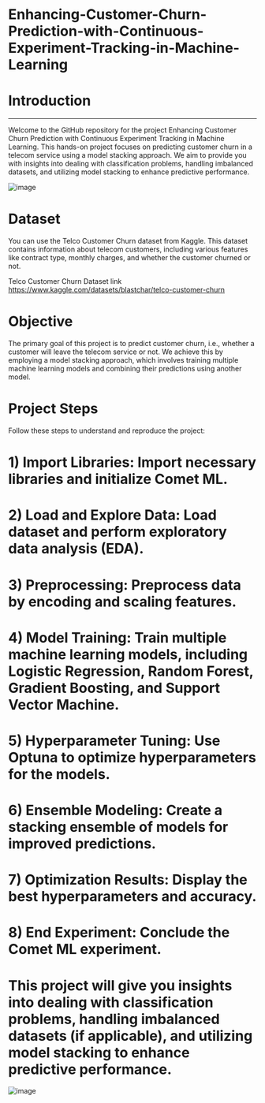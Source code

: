 # Enhancing-Customer-Churn-Prediction-with-Continuous-Experiment-Tracking-in-Machine-Learning

# Introduction
------------------

Welcome to the GitHub repository for the project Enhancing Customer Churn Prediction with Continuous Experiment Tracking in Machine Learning. This hands-on project focuses on predicting customer churn in a telecom service using a model stacking approach. We aim to provide you with insights into dealing with classification problems, handling imbalanced datasets, and utilizing model stacking to enhance predictive performance.

![image](https://github.com/Dhananjaysingh09/Enhancing-Customer-Churn-Prediction-with-Continuous-Experiment-Tracking-in-Machine-Learning/assets/111298483/1d887f20-ce0a-4cba-be45-d07f423062b4)

# Dataset
You can use the Telco Customer Churn dataset from Kaggle. This dataset contains information about telecom customers, including various features like contract type, monthly charges, and whether the customer churned or not.

Telco Customer Churn Dataset link https://www.kaggle.com/datasets/blastchar/telco-customer-churn

# Objective
The primary goal of this project is to predict customer churn, i.e., whether a customer will leave the telecom service or not. We achieve this by employing a model stacking approach, which involves training multiple machine learning models and combining their predictions using another model.

# Project Steps
Follow these steps to understand and reproduce the project:

# 1) Import Libraries: Import necessary libraries and initialize Comet ML.
# 2) Load and Explore Data: Load dataset and perform exploratory data analysis (EDA).
# 3) Preprocessing: Preprocess data by encoding and scaling features.
# 4) Model Training: Train multiple machine learning models, including Logistic Regression, Random Forest, Gradient Boosting, and Support Vector Machine.
# 5) Hyperparameter Tuning: Use Optuna to optimize hyperparameters for the models.
# 6) Ensemble Modeling: Create a stacking ensemble of models for improved predictions.
# 7) Optimization Results: Display the best hyperparameters and accuracy.
# 8) End Experiment: Conclude the Comet ML experiment.

# This project will give you insights into dealing with classification problems, handling imbalanced datasets (if applicable), and utilizing model stacking to enhance predictive performance.

![image](https://github.com/Dhananjaysingh09/Enhancing-Customer-Churn-Prediction-with-Continuous-Experiment-Tracking-in-Machine-Learning/assets/111298483/d8e34a2d-f074-4cd8-bc1d-b932fa1b2f07)

